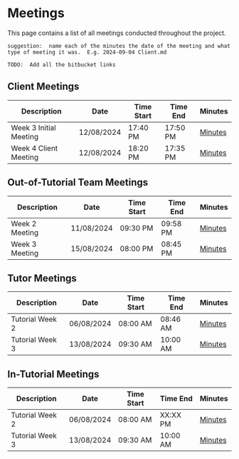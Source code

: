 # Meetings

This page contains a list of all meetings conducted throughout the project.  

`suggestion:  name each of the minutes the date of the meeting and what type of meeting it was.  E.g. 2024-09-04 Client.md`

`TODO:  Add all the bitbucket links`

## Client Meetings

| Description | Date | Time Start | Time End | Minutes |
|--|--|--|--|--|
| Week 3 Initial Meeting | 12/08/2024 | 17:40 PM | 17:50 PM | [Minutes](/wiki/minutes/Week-3/20240812-ClientMeeting.md) |
| Week 4 Client Meeting | 12/08/2024 | 18:20 PM | 17:35 PM | [Minutes](/wiki/minutes/Week-4/20240819-ClientMeeting) |


## Out-of-Tutorial Team Meetings

| Description | Date | Time Start | Time End | Minutes |
|--|--|--|--|--|
| Week 2 Meeting | 11/08/2024 | 09:30 PM | 09:58 PM | [Minutes](/wiki/minutes/Week-2/2024.08.11%20-%20OutOfTutorialMeeting.md) |
| Week 3 Meeting | 15/08/2024 | 08:00 PM | 08:45 PM | [Minutes](/wiki/minutes/Week-3/20240815%20-%20TeamMeeting) |

## Tutor Meetings

| Description | Date | Time Start | Time End | Minutes |
|--|--|--|--|--|
| Tutorial Week 2 | 06/08/2024 | 08:00 AM | 08:46 AM | [Minutes](/wiki/minutes/Week-2/2024.08.06%20-%20Tutorial%20Minutes.md) |
| Tutorial Week 3 | 13/08/2024 | 09:30 AM | 10:00 AM | [Minutes](/wiki/minutes/Week-3/20240813-TutorMeeting.md) |

## In-Tutorial Meetings

| Description | Date | Time Start | Time End | Minutes |
|--|--|--|--|--|
| Tutorial Week 2 | 06/08/2024 | 08:00 AM | XX:XX PM | [Minutes](/wiki/minutes/Week-2/2024.08.06%20-%20Tutorial%20Minutes.md) |
| Tutorial Week 3 | 13/08/2024 | 09:30 AM | 10:00 AM | [Minutes](/wiki/minutes/Week-3/20240813-TutorialMeeting.md) |
